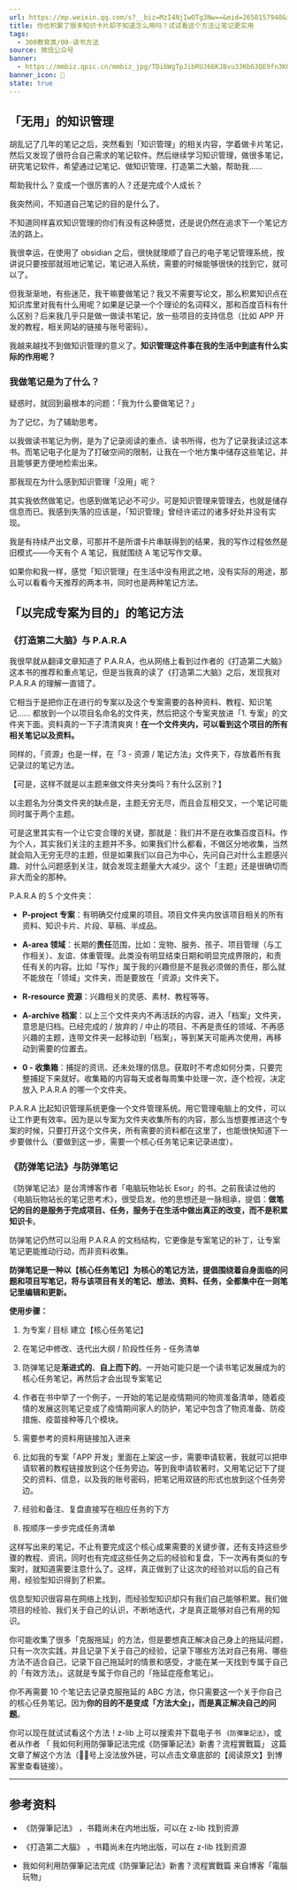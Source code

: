 ```yaml
---
url: https://mp.weixin.qq.com/s?__biz=MzI4NjIwOTg3Nw==&mid=2650157940&idx=1&sn=bd3a985fc384dcec09b1064cbbd23352&chksm=f3e2f14ec49578589e0d9306c1bd3807df873ac9a0855503813a25b6e4461bdf391b1816cfba&mpshare=1&scene=1&srcid=1111iCmWaA5BFnOC9KsO0dcr&sharer_shareinfo=9ce2f401c330e80dbdcca45eef8a815c&sharer_shareinfo_first=9ce2f401c330e80dbdcca45eef8a815c#rd
title: 你也积累了很多知识卡片却不知道怎么用吗？试试看这个方法让笔记更实用
tags:
  - 300教育类/00-读书方法
source: 微信公众号
banner:
  - https://mmbiz.qpic.cn/mmbiz_jpg/TDibWgTpJibRUJ66KJBvu33Kb63QE9fn3KOfFT01fhKPc2WEc4NYRfUBb5zpdxcTiaxkU8QKhmNUDy1TgKEOUkmsg/0?wx_fmt=jpeg
banner_icon: 🔖
state: true
---
```

## 「无用」的知识管理

胡乱记了几年的笔记之后，突然看到「知识管理」的相关内容，学着做卡片笔记，然后又发现了很符合自己需求的笔记软件。然后继续学习知识管理，做很多笔记，研究笔记软件，希望通过记笔记、做知识管理、打造第二大脑，帮助我......

帮助我什么？变成一个很厉害的人？还是完成个人成长？

我突然间，不知道自己笔记的目的是什么了。

不知道同样喜欢知识管理的你们有没有这种感觉，还是说仍然在追求下一个笔记方法的路上。

我很幸运，在使用了 obsidian 之后，很快就理顺了自己的电子笔记管理系统，按讲说只要按部就班地记笔记，笔记进入系统，需要的时候能够很快的找到它，就可以了。

但我渐渐地，有些迷茫，我干嘛要做笔记？我又不需要写论文，那么积累知识点在知识库里对我有什么用呢？如果是记录一个个理论的名词释义，那和百度百科有什么区别？后来我几乎只是做一做读书笔记，放一些项目的支持信息（比如 APP 开发的教程，相关网站的链接与账号密码）。

我越来越找不到做知识管理的意义了。**知识管理这件事在我的生活中到底有什么实际的作用呢？**

### 我做笔记是为了什么？

疑惑时，就回到最根本的问题：「我为什么要做笔记？」

为了记忆，为了辅助思考。

以我做读书笔记为例，是为了记录阅读的重点、读书所得，也为了记录我读过这本书。而笔记电子化是为了打破空间的限制，让我在一个地方集中储存这些笔记，并且能够更方便地检索出来。

那我现在为什么感到知识管理「没用」呢？

其实我依然做笔记，也感到做笔记必不可少。可是知识管理来管理去，也就是储存信息而已。我感到失落的应该是，「知识管理」曾经许诺过的诸多好处并没有实现。

我是有持续产出文章，可那并不是所谓卡片串联得到的结果，我的写作过程依然是旧模式——今天有个 A 笔记，我就围绕 A 笔记写作文章。

如果你和我一样，感觉「知识管理」在生活中没有用武之地，没有实际的用途，那么可以看看今天推荐的两本书，同时也是两种笔记方法。

## 「以完成专案为目的」的笔记方法

### 《打造第二大脑》与 P.A.R.A

我很早就从翻译文章知道了 P.A.R.A，也从网络上看到过作者的《打造第二大脑》这本书的推荐和重点笔记，但是当我真的读了《打造第二大脑》之后，发现我对 P.A.R.A 的理解一直错了。

它相当于是把你正在进行的专案以及这个专案需要的各种资料、教程、知识笔记...... 都放到一个以项目名命名的文件夹，然后把这个专案夹放进「1. 专案」的文件夹下面。资料真的一下子清清爽爽！**在一个文件夹内，可以看到这个项目的所有相关笔记以及资料。**

同样的，「资源」也是一样，在「3 - 资源 / 笔记方法」文件夹下，存放着所有我记录过的笔记方法。

【可是，这样不就是以主题来做文件夹分类吗？有什么区别？】

以主题名为分类文件夹的缺点是，主题无穷无尽，而且会互相交叉，一个笔记可能同时属于两个主题。

可是这里其实有一个让它变合理的关键，那就是：我们并不是在收集百度百科。作为个人，其实我们关注的主题并不多。如果我们什么都看，不做区分地收集，当然就会陷入无穷无尽的主题，但是如果我们以自己为中心，先问自己对什么主题感兴趣、对什么问题感到关注，就会发现主题量大大减少。这个「主题」还是很确切而非大而全的那种。

P.A.R.A 的 5 个文件夹：

*   **P-project 专案**：有明确交付成果的项目。项目文件夹内放该项目相关的所有资料、知识卡片、片段、草稿、半成品。
    
*   **A-area 领域**：长期的**责任**范围，比如：宠物、服务、孩子、项目管理（与工作相关）、友谊、体重管理。此类没有明显结束日期和明显完成界限的，和责任有关的内容。比如「写作」属于我的兴趣但是不是我必须做的责任，那么就不能放在「领域」文件夹，而是要放在「资源」文件夹下。
    
*   **R-resource 资源**：兴趣相关的灵感、素材、教程等等。
    
*   **A-archive 档案**：以上三个文件夹内不再活跃的内容，进入「档案」文件夹，意思是归档。已经完成的 / 放弃的 / 中止的项目、不再是责任的领域、不再感兴趣的主题，连带文件夹一起移动到「档案」，等到某天可能再次使用，再移动到需要的位置去。
    
*   **0 - 收集箱**：捕捉的资讯、还未处理的信息。获取时不考虑如何分类，只要完整捕捉下来就好。收集箱的内容每天或者每周集中处理一次，逐个检视，决定放入 P.A.R.A 的哪一个文件夹。
    

P.A.R.A 比起知识管理系统更像一个文件管理系统。用它管理电脑上的文件，可以让工作更有效率。因为是以专案为文件夹收集所有的内容，那么当想要推进这个专案的时候，只要打开这个文件夹，所有需要的资料都在这里了，也能很快知道下一步要做什么（要做到这一步，需要一个核心任务笔记来记录进度）。

### 《防弹笔记法》与防弹笔记

《防弹笔记法》是台湾博客作者「电脑玩物站长 Esor」的书。之前我读过他的《电脑玩物站长的笔记思考术》，很受启发。他的思想还是一脉相承，提倡：**做笔记的目的是服务于完成项目、任务，服务于在生活中做出真正的改变，而不是积累知识卡**。

防弹笔记仍然可以沿用 P.A.R.A 的文档结构，它更像是专案笔记的补丁，让专案笔记更能推动行动，而非资料收集。

**防弹笔记是一种以【核心任务笔记】为核心的笔记方法，提倡围绕着自身面临的问题和项目写笔记，将与该项目有关的笔记、想法、资料、任务，全都集中在一则笔记里编辑和更新。**

**使用步骤：**

1.  为专案 / 目标 建立【核心任务笔记】
    
2.  在笔记中修改、迭代出大纲 / 阶段性任务 - 任务清单
    

1.  防弹笔记是**渐进式的**、**自上而下的**。一开始可能只是一个读书笔记发展成为的核心任务笔记，再然后才会出现专案笔记
    
2.  作者在书中举了一个例子，一开始的笔记是疫情期间的物资准备清单，随着疫情的发展这则笔记变成了疫情期间家人的防护，笔记中包含了物资准备、防疫措施、疫苗接种等几个模块。
    

4.  需要参考的资料用链接加入进来
    

1.  比如我的专案「APP 开发」里面在上架这一步，需要申请软著，我就可以把申请软著的教程链接放到这个任务旁边。等到我申请软著时，又用笔记记下了提交的资料、信息，以及我的账号密码，把笔记用双链的形式也放到这个任务旁边。
    

6.  经验和备注、复盘直接写在相应任务的下方
    
7.  按顺序一步步完成任务清单
    

这样写出来的笔记，不止有要完成这个核心成果需要的关键步骤，还有支持这些步骤的教程、资讯，同时也有完成这些任务之后的经验和复盘，下一次再有类似的专案时，就知道需要注意什么了。这样，真正做到了让这次的经验对以后的自己有用，经验型知识得到了积累。

信息型知识很容易在网络上找到，而经验型知识却只有我们自己能够积累。我们做项目的经验、我们关于自己的认识，不断地迭代，才是真正能够对自己有用的知识。

你可能收集了很多「克服拖延」的方法，但是要想真正解决自己身上的拖延问题，只有一次次实践，并且记录下关于自己的经验，记录下哪些方法对自己有用、哪些方法不适合自己，记录下自己拖延时的情景和感受，才能在某一天找到专属于自己的「有效方法」。这就是专属于你自己的「拖延症痊愈笔记」。

你不再需要 10 个笔记去记录克服拖延的 ABC 方法，你只需要这一个关于你自己的核心任务笔记。因为**你的目的不是变成「方法大全」，而是真正解决自己的问题**。

你可以现在就试试看这个方法！z-lib 上可以搜索并下载电子书 `《防彈筆記法》`，或者从作者 「 我如何利用防彈筆記法完成《防彈筆記法》新書？流程實戰篇」 这篇文章了解这个方法（👸🏻号上没法放外链，可以点击文章底部的【阅读原文】到博客里查看链接）。

* * *

## 参考资料

*   《防彈筆記法》 ，书籍尚未在内地出版，可以在 z-lib 找到资源
    
*   《打造第二大腦》 ，书籍尚未在内地出版，可以在 z-lib 找到资源
    
*   我如何利用防彈筆記法完成《防彈筆記法》新書？流程實戰篇 来自博客「電腦玩物」